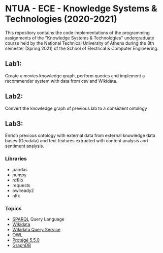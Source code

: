 # NTUA - ECE - Knowledge Systems & Technologies (2020-2021)

This repository contains the code implementations of the programming assignments of the "Knowledge Systems & Technologies" undergraduate course held by the National Technical University of Athens during the 8th semester (Spring 2021) of the School of Electrical & Computer Engineering.

## Lab1: 
Create a movies knowledge graph, perform queries and implement a recommender system with data from csv and Wikidata.

## Lab2: 
Convert the knowledge graph of previous lab to a consistent ontology

## Lab3:
Enrich previous ontology with external data from external knowledge data bases (Geodata) and text features extracted with content analysis and sentiment analysis.

### Libraries
- pandas
- numpy
- rdflib
- requests
- owlready2
- nltk

### Topics
- [SPARQL](https://www.w3.org/TR/rdf-sparql-query/) Query Language
- [Wikidata](https://www.wikidata.org/wiki/Wikidata:Main_Page)
- [Wikidata Query Service](https://query.wikidata.org/)
- [OWL](https://en.wikipedia.org/wiki/Web_Ontology_Language)
- [Protégé 5.5.0](http://protegeproject.github.io/protege/)
- [GraphDB](https://graphdb.ontotext.com)